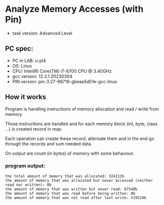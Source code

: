 # Analyze Memory Accesses (with Pin)
- task version: Advanced Level


## PC spec:
- PC in LAB: u-pl4
- OS: Linux
- CPU: Intel(R) Core(TM) i7-6700 CPU @ 3.40GHz
- gcc version: 12.2.1 20230304
- PIN version: pin-3.27-98718-gbeaa5d51e-gcc-linux


## How it works
Program is handling instructions of memory allocation and read / write from memory.

Those instructions are handled and for each memory block (int, byte, class ...) is created record in map.

Each operation can create these record, alternate them and in the end go through the records and sum needed data.

On output are count (in bytes) of memory with some behaviour.


### program output:
```
the total amount of memory that was allocated: 324212b
the amount of memory that was allocated but never accessed (neither read nor written): 0b
the amount of memory that was written but never read: 67540b
the amount of memory that was read before being written: 0b
the amount of memory that was not read after last write: 219524b
```
